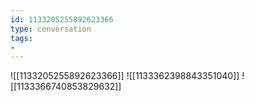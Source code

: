 ```yaml
---
id: 1133205255892623366
type: conversation
tags:
- 
---
```

![[1133205255892623366]]
![[1133362398843351040]]
![[1133366740853829632]]


